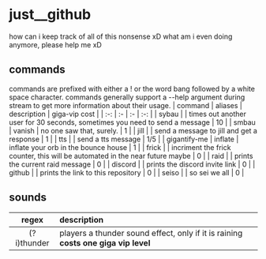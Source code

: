 # just__github
how can i keep track of all of this nonsense xD what am i even doing anymore, please help me xD

## commands
commands are prefixed with either a ! or the word bang followed by a white space character. commands generally support a --help argument during stream to get more information about their usage.
| command | aliases | description | giga-vip cost |
| :-: | :- | :- | :-: |
| sybau | | times out another user for 30 seconds, sometimes you need to send a message | 10 |
| smbau | vanish | no one saw that, surely. | 1 |
| jill | | send a message to jill and get a response | 1 |
| tts | | send a tts message | 1/5 |
| gigantify-me | inflate | inflate your orb in the bounce house | 1 |
| frick | | incriment the frick counter, this will be automated in the near future maybe | 0 |
| raid | | prints the current raid message | 0 |
| discord | | prints the discord invite link | 0 |
| github | | prints the link to this repository | 0 |
| seiso | | so sei we all | 0 |

## sounds
| regex | description |
| :-: | :- |
| (?i)thunder | players a thunder sound effect, only if it is raining **costs one giga vip level** |



